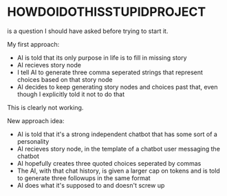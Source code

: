 # HOWDOIDOTHISSTUPIDPROJECT
is a question I should have asked before trying to start it.

My first approach:

- AI is told that its only purpose in life is to fill in missing story
- AI recieves story node
- I tell AI to generate three comma seperated strings that represent choices based on that story node
- AI decides to keep generating story nodes and choices past that, even though I explicitly told it not to do that

This is clearly not working.

New approach idea:
- AI is told that it's a strong independent chatbot that has some sort of a personality
- AI recieves story node, in the template of a chatbot user messaging the chatbot
- AI hopefully creates three quoted choices seperated by commas
- The AI, with that chat history, is given a larger cap on tokens and is told to generate three followups in the same format
- AI does what it's supposed to and doesn't screw up